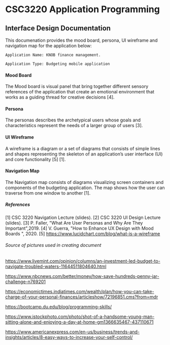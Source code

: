 # CSC3220 Application Programming 

## Interface Design Documentation
This documenation provides the mood board, persona, UI wireframe and navigation map for the application below:

    Application Name: KNOB finance management. 

    Application Type: Budgeting mobile application

#### Mood Board
The Mood board is visual panel that bring together different sensory references of the application that 
create an emotional environment that works as a guiding thread for creative decisions [4].

#### Persona
The personas describes the archetypical users whose goals and characteristics represent the needs of a larger group of users [3].

#### UI Wireframe
A wireframe is a diagram or a set of diagrams that consists of simple lines and shapes representing the skeleton of an application’s user interface (UI) and core functionality [5] [1]. 

#### Navigation Map
The Navigation map consists of diagrams visualizing screen 
containers and components of the budgeting application. The map shows how the user can traverse from one window to another [1].

##### References
[1] CSC 3220 Navigation Lecture (slides).
[2] CSC 3220 UI Design Lecture (slides).
[3] P. Faller, "What Are User Personas and Why Are They Important",2019.
[4] V. Guerra, "How to Enhance UX Design with Mood Boards ", 2020.
[5] https://www.lucidchart.com/blog/what-is-a-wireframe


###### Source of pictures used in creating document

https://www.livemint.com/opinion/columns/an-investment-led-budget-to-navigate-troubled-waters-11644511804640.html


https://www.nbcnews.com/better/money/how-save-hundreds-penny-jar-challenge-n769201

https://economictimes.indiatimes.com/wealth/plan/how-you-can-take-charge-of-your-personal-finances/articleshow/72196851.cms?from=mdr

https://bootcamp.du.edu/blog/programming-skills/

https://www.istockphoto.com/photo/shot-of-a-handsome-young-man-sitting-alone-and-enjoying-a-day-at-home-gm1366635467-437110671

https://www.americanexpress.com/en-us/business/trends-and-insights/articles/8-easy-ways-to-increase-your-self-control/


